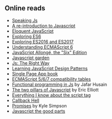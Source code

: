 ## Online reads

* [Speaking Js](http://speakingjs.com/es5/index.html)
* [A re-introduction to Javascript](https://developer.mozilla.org/en-US/docs/Web/JavaScript/A_re-introduction_to_JavaScript)
* [Eloquent JavaScript](http://eloquentjavascript.net/)
* [Exploring ES6](http://exploringjs.com/es6/)
* [Exploring ES2016 and ES2017](https://leanpub.com/exploring-es2016-es2017/read)
* [Understanding ECMAScript 6](https://leanpub.com/understandinges6/read)
* [JavaScript Allongé, the "Six" Edition](https://leanpub.com/javascriptallongesix/read)
* [Javascript garden](http://bonsaiden.github.io/JavaScript-Garden/)
* [Js: The Right Way](http://jstherightway.org/#reading)
* [Learning JavaScript Design Patterns](https://addyosmani.com/resources/essentialjsdesignpatterns/book/)
* [Single Page App book](http://singlepageappbook.com/index.html)
* [ECMAScript 5/6/7 compatibility tables](https://kangax.github.io/compat-table/es6/)
* [Functional programming in Js](http://reactivex.io/learnrx/) by Jafar Husain
* [The two pillars of Javascript](https://medium.com/javascript-scene/the-two-pillars-of-javascript-ee6f3281e7f3#.aux4p1r0s) by Eric Elliott
* [Everything I know about the script tag](https://eager.io/blog/everything-I-know-about-the-script-tag/)
* [Callback Hell](http://callbackhell.com/)
* [Promises](https://blog.getify.com/promises-part-1/) by Kyle Simpson
* [Javascript the good parts](http://bdcampbell.net/javascript/book/javascript_the_good_parts.pdf)

